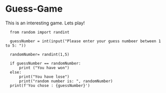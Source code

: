 # Guess-Game

This is an interesting game. Lets play!


      from random import randint

      guessNumber = int(input("Please enter your guess numbeer between 1 to 5: "))

      randomNumber= randint(1,5)

      if guessNumber == randomNumber:
          print ("You have won")
      else:
          print("You have lose")
          print("random number is: ", randomNumber)
      print(f'You chose : {guessNumber}')
